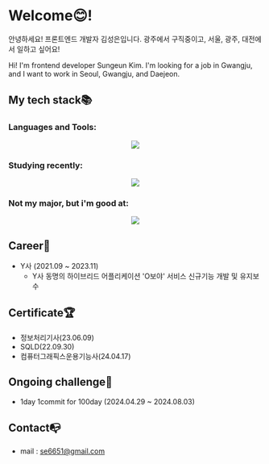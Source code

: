 # Welcome😊!
<p>안녕하세요! 프론트엔드 개발자 김성은입니다. 광주에서 구직중이고, 서울, 광주, 대전에서 일하고 싶어요!</p>
<p>Hi! I'm frontend developer Sungeun Kim. I'm looking for a job in Gwangju, and I want to work in Seoul, Gwangju, and Daejeon.</i>

## My tech stack📚
<h3 align="left">Languages and Tools:</h3>
<p align="center">
  <a href="#">
    <img src="https://skillicons.dev/icons?i=js,html,css,java,spring,mysql,git" />
  </a>
</p>

<h3 align="left">Studying recently:</h3>
<p align="center">
  <a href="#">
    <img src="https://skillicons.dev/icons?i=react,ts,nodejs,express,figma" />
  </a>
</p>

<h3 align="left">Not my major, but i'm good at:</h3>
<p align="center">
  <a href="#">
    <img src="https://skillicons.dev/icons?i=ps,ai,notion" />
  </a>
</p>

## Career💼
- Y사 (2021.09 ~ 2023.11)
  - Y사 동명의 하이브리드 어플리케이션 'O보야' 서비스 신규기능 개발 및 유지보수

## Certificate🏆
- 정보처리기사(23.06.09)
- SQLD(22.09.30)
- 컴퓨터그래픽스운용기능사(24.04.17)

## Ongoing challenge🤙
- 1day 1commit for 100day (2024.04.29 ~ 2024.08.03)

## Contact📭
- mail : se6651@gmail.com


<!--
**kimvkffkd83/kimvkffkd83** is a ✨ _special_ ✨ repository because its `README.md` (this file) appears on your GitHub profile.

Here are some ideas to get you started:

- 🔭 I’m currently working on ...
- 🌱 I’m currently learning ...
- 👯 I’m looking to collaborate on ...
- 🤔 I’m looking for help with ...
- 💬 Ask me about ...
- 📫 How to reach me: ...
- 😄 Pronouns: ...
- ⚡ Fun fact: ...
-->
